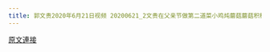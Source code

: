 ```yaml
---
title: 郭文贵2020年6月21日视频 20200621_2文贵在父亲节做第二道菜小鸡炖蘑菇蘑菇积极响应地摊经济第1段
---
```


[原文連接](https://gnews.org/ThreadView/53479369)


